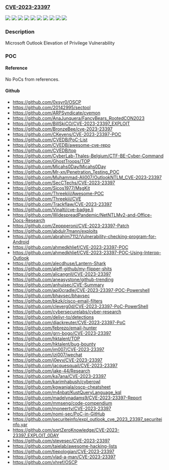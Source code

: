 ### [CVE-2023-23397](https://cve.mitre.org/cgi-bin/cvename.cgi?name=CVE-2023-23397)
![](https://img.shields.io/static/v1?label=Product&message=Microsoft%20365%20Apps%20for%20Enterprise&color=blue)
![](https://img.shields.io/static/v1?label=Product&message=Microsoft%20Office%202019&color=blue)
![](https://img.shields.io/static/v1?label=Product&message=Microsoft%20Office%20LTSC%202021&color=blue)
![](https://img.shields.io/static/v1?label=Product&message=Microsoft%20Outlook%202013%20Service%20Pack%201&color=blue)
![](https://img.shields.io/static/v1?label=Product&message=Microsoft%20Outlook%202016&color=blue)
![](https://img.shields.io/static/v1?label=Version&message=15.0.0.0%3C%2015.0.5537.1000%20&color=brighgreen)
![](https://img.shields.io/static/v1?label=Version&message=16.0.0.0%3C%2016.0.5387.1000%20&color=brighgreen)
![](https://img.shields.io/static/v1?label=Version&message=16.0.1%3C%20https%3A%2F%2Faka.ms%2FOfficeSecurityReleases%20&color=brighgreen)
![](https://img.shields.io/static/v1?label=Version&message=19.0.0%3C%20https%3A%2F%2Faka.ms%2FOfficeSecurityReleases%20&color=brighgreen)
![](https://img.shields.io/static/v1?label=Vulnerability&message=Elevation%20of%20Privilege&color=brighgreen)

### Description

Microsoft Outlook Elevation of Privilege Vulnerability

### POC

#### Reference
No PoCs from references.

#### Github
- https://github.com/0xsyr0/OSCP
- https://github.com/20142995/sectool
- https://github.com/ARPSyndicate/cvemon
- https://github.com/AnaJunquera/FancyBears_RootedCON2023
- https://github.com/BillSkiCO/CVE-2023-23397_EXPLOIT
- https://github.com/BronzeBee/cve-2023-23397
- https://github.com/CKevens/CVE-2023-23397-POC
- https://github.com/CVEDB/PoC-List
- https://github.com/CVEDB/awesome-cve-repo
- https://github.com/CVEDB/top
- https://github.com/CyberLab-Thales-Belgium/CTF-BE-Cyber-Command
- https://github.com/GhostTroops/TOP
- https://github.com/Micahs0Day/Micahs0Day
- https://github.com/Mr-xn/Penetration_Testing_POC
- https://github.com/Muhammad-Ali007/OutlookNTLM_CVE-2023-23397
- https://github.com/SecCTechs/CVE-2023-23397
- https://github.com/Sicos1977/MsgKit
- https://github.com/Threekiii/Awesome-POC
- https://github.com/Threekiii/CVE
- https://github.com/Trackflaw/CVE-2023-23397
- https://github.com/Vinalti/cve-badge.li
- https://github.com/WidespreadPandemic/NetNTLMv2-and-Office-Docs-Research
- https://github.com/Zeppperoni/CVE-2023-23397-Patch
- https://github.com/abdulr7mann/exploits
- https://github.com/abrahim7112/Vulnerability-checking-program-for-Android
- https://github.com/ahmedkhlief/CVE-2023-23397-POC
- https://github.com/ahmedkhlief/CVE-2023-23397-POC-Using-Interop-Outlook
- https://github.com/alecdhuse/Lantern-Shark
- https://github.com/aleff-github/my-flipper-shits
- https://github.com/alicangnll/CVE-2023-23397
- https://github.com/aneasystone/github-trending
- https://github.com/anhuisec/CVE-Summary
- https://github.com/api0cradle/CVE-2023-23397-POC-Powershell
- https://github.com/bhavsec/bhavsec
- https://github.com/bkzk/cisco-email-filters
- https://github.com/cleverg0d/CVE-2023-23397-PoC-PowerShell
- https://github.com/cybersecurelabs/cyber-research
- https://github.com/delivr-to/detections
- https://github.com/djackreuter/CVE-2023-23397-PoC
- https://github.com/febrezo/email-hunter
- https://github.com/grn-bogo/CVE-2023-23397
- https://github.com/hktalent/TOP
- https://github.com/hktalent/bug-bounty
- https://github.com/im007/CVE-2023-23397
- https://github.com/izj007/wechat
- https://github.com/j0eyv/CVE-2023-23397
- https://github.com/jacquesquail/CVE-2023-23397
- https://github.com/jake-44/Research
- https://github.com/ka7ana/CVE-2023-23397
- https://github.com/karimhabush/cyberowl
- https://github.com/kgwanjala/oscp-cheatsheet
- https://github.com/m4nbat/KustQueryLanguage_kql
- https://github.com/madelynadams9/CVE-2023-23397-Report
- https://github.com/mmseng/code-compendium
- https://github.com/moneertv/CVE-2023-23397
- https://github.com/nomi-sec/PoC-in-GitHub
- https://github.com/securiteinfo/expl_outlook_cve_2023_23397_securiteinfo.yar
- https://github.com/sqrtZeroKnowledge/CVE-2023-23397_EXPLOIT_0DAY
- https://github.com/stevesec/CVE-2023-23397
- https://github.com/taielab/awesome-hacking-lists
- https://github.com/tiepologian/CVE-2023-23397
- https://github.com/vlad-a-man/CVE-2023-23397
- https://github.com/xhref/OSCP

